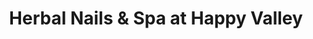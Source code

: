 ---
title: "Herbal Nails & Spa at Happy Valley"
url: /phoenix/herbal-nails-und-spa-at-happy-valley/
shop: Kosmetik
---